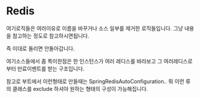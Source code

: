 # Redis
여기로직들은 여러이유로 이름을 바꾸거나 소스 일부를 제거한 로직들입니다.
그냥 내용을 참고하는 정도로 참고하시면됩니다. 

즉 이대로 돌리면 안돌아갑니다.

여기소스들에서 좀 특이한점은 한 인스턴스가 여러 레디스를 바라보고 그 여러레디스로부터 만료이벤트를 받는 구조입니다.

참고로 부트에서 이런형태로 만들때는 SpringRedisAutoConfiguration.. 뭐 이런 류의 클래스를 exclude 하셔야 원하는 형태의 구성이 가능해집니다.
